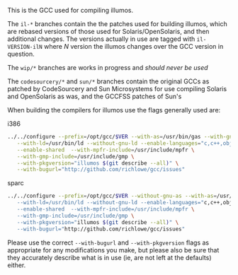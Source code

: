 This is the GCC used for compiling illumos.

The `il-*` branches contain the the patches used for building illumos, which
are rebased versions of those used for Solaris/OpenSolaris, and then
additional changes.  The versions actually in use are tagged with
`il-VERSION-ilN` where _N_ version the illumos changes over the GCC version in
question.

The `wip/*` branches are works in progress and _should never be used_

The `codesourcery/*` and `sun/*` branches contain the original GCCs as patched by
CodeSourcery and Sun Microsystems for use compiling Solaris and OpenSolaris as
was, and the GCCFSS patches of Sun's

When building the compilers for illumos use the flags generally used are:

i386
~~~sh
../../configure --prefix=/opt/gcc/$VER --with-as=/usr/bin/gas --with-gnu-as \
   --with-ld=/usr/bin/ld --without-gnu-ld --enable-languages="c,c++,objc" \
   --enable-shared  --with-mpfr-include=/usr/include/mpfr \
   --with-gmp-include=/usr/include/gmp \
   --with-pkgversion="illumos $(git describe --all)" \
   --with-bugurl="http://github.com/richlowe/gcc/issues"
~~~

sparc
~~~sh
../../configure --prefix=/opt/gcc/$VER --without-gnu-as --with-as=/usr/ccs/bin/as" \
   --with-ld=/usr/bin/ld --without-gnu-ld --enable-languages="c,c++,objc" \
   --enable-shared  --with-mpfr-include=/usr/include/mpfr \
   --with-gmp-include=/usr/include/gmp \
   --with-pkgversion="illumos $(git describe --all)" \
   --with-bugurl="http://github.com/richlowe/gcc/issues"
~~~

Please use the correct `--with-bugurl` and `--with-pkgversion` flags as
appropriate for any modifications you make, but please also be sure that they
accurately describe what is in use (ie, are not left at the defaults) either.

